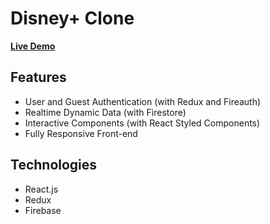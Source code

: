 # Disney+ Clone

[**Live Demo**](https://disney-plus-clone-react.netlify.app/)  

## Features

- User and Guest Authentication (with Redux and Fireauth)
- Realtime Dynamic Data (with Firestore)
- Interactive Components (with React Styled Components)
- Fully Responsive Front-end

## Technologies

- React.js
- Redux
- Firebase
